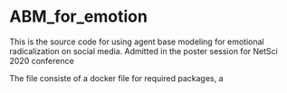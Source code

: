 # ABM_for_emotion
This is the source code for using agent base modeling for emotional radicalization on social media. Admitted in the poster session for NetSci 2020 conference

The file consiste of a docker file for required packages, a 

